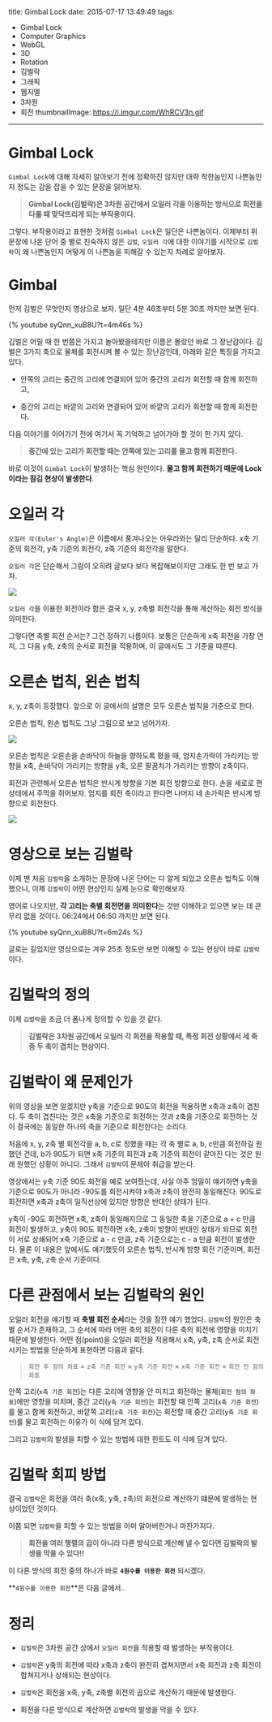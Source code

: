 title: Gimbal Lock
date: 2015-07-17 13:49:49
tags:
  - Gimbal Lock
  - Computer Graphics
  - WebGL
  - 3D
  - Rotation
  - 김벌락
  - 그래픽
  - 웹지엘
  - 3차원
  - 회전
thumbnailImage: https://i.imgur.com/WhRCV3n.gif
---
# Gimbal Lock

`Gimbal Lock`에 대해 자세히 알아보기 전에 정확하진 않지만 대략 착한놈인지 나쁜놈인지 정도는 감을 잡을 수 있는 문장을 읽어보자.

> **Gimbal Lock(김벌락)은 3차원 공간에서 오일러 각을 이용하는 방식으로 회전을 다룰 때 맞닥뜨리게 되는 부작용이다.**

그렇다. 부작용이라고 표현한 것처럼 `Gimbal Lock`은 일단은 나쁜놈이다. 이제부터 위 문장에 나온 단어 중 별로 친숙하지 않은 `김벌`, `오일러 각`에 대한 이야기를 시작으로 `김벌락`이 왜 나쁜놈인지 어떻게 이 나쁜놈을 피해갈 수 있는지 차례로 알아보자.

# Gimbal

먼저 김벌은 무엇인지 영상으로 보자.
일단 4분 46초부터 5분 30초 까지만 보면 된다.

{% youtube syQnn_xuB8U?t=4m46s %}

김벌은 어릴 때 한 번쯤은 가지고 놀아봤을테지만 이름은 몰랐던 바로 그 장난감이다. 김벌은 3가지 축으로 물체를 회전시켜 볼 수 있는 장난감인데, 아래와 같은 특징을 가지고 있다.

- 안쪽의 고리는 중간의 고리에 연결되어 있어 중간의 고리가 회전할 때 함께 회전하고,

- 중간의 고리는 바깥의 고리와 연결되어 있어 바깥의 고리가 회전할 때 함께 회전한다.

다음 이야기를 이어가기 전에 여기서 꼭 기억하고 넘어가야 할 것이 한 가지 있다.

> **중간에 있는 고리가 회전할 때는 안쪽에 있는 고리를 물고 함께 회전한다.**

바로 이것이 `Gimbal Lock`이 발생하는 핵심 원인이다. **물고 함께 회전하기 때문에 Lock이라는 잠김 현상이 발생한다**.


# 오일러 각

`오일러 각(Euler's Angle)`은 이름에서 풍겨나오는 아우라와는 달리 단순하다. x축 기준의 회전각, y축 기준의 회전각, z축 기준의 회전각을 말한다.

`오일러 각`은 단순해서 그림이 오히려 글보다 보다 복잡해보이지만 그래도 한 번 보고 가자.

![](http://download.autodesk.com/global/docs/maya2014/en_us/images/comp_EulerAxes.png)

`오일러 각`을 이용한 회전이라 함은 결국 x, y, z축별 회전각을 통해 계산하는 회전 방식을 의미한다.

그렇다면 축별 회전 순서는? 그건 정하기 나름이다. 보통은 단순하게 x축 회전을 가장 먼저, 그 다음 y축, z축의 순서로 회전을 적용하며, 이 글에서도 그 기준을 따른다.


# 오른손 법칙, 왼손 법칙

x, y, z축이 등장했다. 앞으로 이 글에서의 설명은 모두 오른손 법칙을 기준으로 한다.

오른손 법칙, 왼손 법칙도 그냥 그림으로 보고 넘어가자.

![](http://viz.aset.psu.edu/gho/sem_notes/3d_fundamentals/gifs/left_right_hand.gif)

오른손 법칙은 오른손을 손바닥이 하늘을 향하도록 폈을 때, 엄지손가락이 가리키는 방향을 x축, 손바닥이 가리키는 방향을 y축, 오른 팔꿈치가 가리키는 방향이 z축이다.

회전과 관련해서 오른손 법칙은 반시계 방향을 기본 회전 방향으로 한다. 손을 세로로 편 상태에서 주먹을 쥐어보자. 엄지를 회전 축이라고 한다면 나머지 네 손가락은 반시계 방향으로 회전한다.

![](http://adaptivemap.ma.psu.edu/websites/moments/moments/images/rhr.png)


# 영상으로 보는 김벌락

이제 맨 처음 `김벌락`을 소개하는 문장에 나온 단어는 다 알게 되었고 오른손 법칙도 이해했으니, 이제 `김벌락`이 어떤 현상인지 실제 눈으로 확인해보자.

영어로 나오지만, **각 고리는 축별 회전면을 의미한다**는 것만 이해하고 있으면 보는 데 큰 무리 없을 것이다. 06:24에서 06:50 까지만 보면 된다.

{% youtube syQnn_xuB8U?t=6m24s %}

글로는 길었지만 영상으로는 겨우 25초 정도만 보면 이해할 수 있는 현상이 바로 `김벌락`이다.


# 김벌락의 정의

이제 `김벌락`을 조금 더 폼나게 정의할 수 있을 것 같다.

> **김벌락은 3차원 공간에서 오일러 각 회전을 적용할 때, 특정 회전 상황에서 세 축 중 두 축이 겹치는 현상이다.**


# 김벌락이 왜 문제인가

위의 영상을 보면 알겠지만 y축을 기준으로 90도의 회전을 적용하면 x축과 z축이 겹친다. 두 축이 겹친다는 것은 x축을 기준으로 회전하는 것과 z축을 기준으로 회전하는 것이 결국에는 동일한 하나의 축을 기준으로 회전한다는 소리다.

처음에 x, y, z축 별 회전각을 a, b, c로 정했을 때는 각 축 별로 a, b, c만큼 회전하길 원했던 건데, b가 90도가 되면 x축 기준의 회전과 z축 기준의 회전이 같아진 다는 것은 원래 원했던 상황이 아니다. 그래서 `김벌락`이 문제아 취급을 받는다.

영상에서는 y축 기준 90도 회전을 예로 보여줬는데, 사실 아주 엄밀히 얘기하면 y축을 기준으로 90도가 아니라 -90도를 회전시켜야 x축과 z축이 완전히 동일해진다. 90도로 회전하면 x축과 z축이 일직선상에 있지만 방향은 반대인 상태가 된다.

y축이 -90도 회전하면 x축, z축이 동일해지므로 그 동일한 축을 기준으로 a + c 만큼 회전이 발생하고, y축이 90도 회전하면 x축, z축이 방향이 반대인 상태가 되므로 회전이 서로 상쇄되어 x축 기준으로 a - c 만큼, z축 기준으로는 c - a 만큼 회전이 발생한다. 물론 이 내용은 앞에서도 얘기했듯이 오른손 법칙, 반시계 방향 회전 기준이며, 회전은 x축, y축, z축 순서 기준이다.


# 다른 관점에서 보는 김벌락의 원인

오일러 회전을 얘기할 때 **축별 회전 순서**라는 것을 잠깐 얘기 했었다. `김벌락`의 원인은 축별 순서가 존재하고, 그 순서에 따라 어떤 축의 회전이 다른 축의 회전에 영향을 미치기 때문에 발생한다. 어떤 점(point)을 오일러 회전을 적용해서 x축, y축, z축 순서로 회전 시키는 방법을 단순하게 표현하면 다음과 같다.


> `회전 후 점의 좌표` =
>     `z축 기준 회전` &#215; `y축 기준 회전` &#215; `x축 기준 회전` &#215; `회전 전 점의 좌표`

안쪽 고리(`x축 기준 회전`)는 다른 고리에 영향을 안 미치고 회전하는 물체(`회전 점의 좌표`)에만 영향을 미치며, 중간 고리(`y축 기준 회전`)는 회전할 때 안쪽 고리(`x축 기준 회전`)를 물고 함께 회전하고, 바깥쪽 고리(`z축 기준 회전`)는 회전할 때 중간 고리(`y축 기준 회전`)를 물고 회전하는 이유가 이 식에 담겨 있다.

그리고 `김벌락`의 발생을 피할 수 있는 방법에 대한 힌트도 이 식에 담겨 있다.


# 김벌락 회피 방법

결국 `김벌락`은 회전을 여러 축(x축, y축, z축)의 회전으로 계산하기 떄문에 발생하는 현상이었던 것이다.

이쯤 되면 `김벌락`을 피할 수 있는 방법을 이미 알아버린거나 마찬가지다.

> **회전을 여러 행렬의 곱이 아니라 다른 방식으로 계산해 낼 수 있다면 김벌락의 발생을 막을 수 있다!!**

이 다른 방식의 회전 중의 하나가 바로 **`4원수를 이용한 회전`** 되시겠다.

**`4원수를 이용한 회전`**은 다음 글에서..


# 정리

- `김벌락`은 3차원 공간 상에서 `오일러 회전`을 적용할 때 발생하는 부작용이다.

- `김벌락`은 y축의 회전에 따라 x축과 z축이 완전히 겹쳐지면서 x축 회전과 z축 회전이 합쳐지거나 상쇄되는 현상이다.

- `김벌락`은 회전을 x축, y축, z축별 회전의 곱으로 계산하기 때문에 발생한다.

- 회전을 다른 방식으로 계산하면 `김벌락`의 발생을 막을 수 있다.






